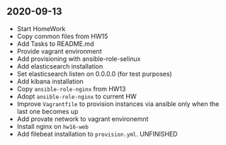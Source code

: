## 2020-09-13

- Start HomeWork
- Copy common files from HW15
- Add Tasks to README.md
- Provide vagrant environment
- Add provisioning with ansible-role-selinux
- Add elasticsearch installation
- Set elasticsearch listen on 0.0.0.0 (for test purposes) 
- Add kibana installation
- Copy `ansible-role-nginx` from HW13
- Adopt `ansible-role-nginx` to current HW
- Improve `Vagrantfile` to provision instances via ansible only when the last one becomes up
- Add provate network to vagrant environemnt
- Install nginx on `hw16-web`
- Add filebeat installation to `provision.yml`. UNFINISHED
